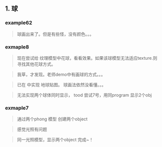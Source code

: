 ## 1.  球

### example62
> 球画出来了。但是有些怪，没有颜色。。。

### exmaple8
> 现在尝试给 纹理模型中花球，看看效果。如果该球模型无法适应texture.则寻找其他花球方式。

> 我草，才发现。老师demo中有画球的方式。。。

> 已在 中实现 地球贴图。 球画法依然没看懂。。。
 
> 无法实现两个球体同时显示， 
> tood 尝试7号，用同program 显示2个obj

### exmaple7
> 通过两个phong 模型 创建两个object

> 感觉光照有问题

> 同一光照模型，显示两个object 完成~！ 
